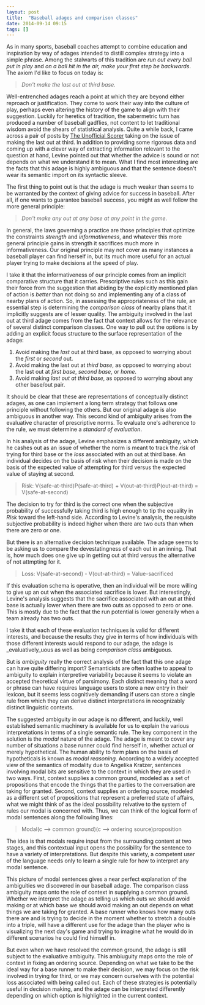 ```yaml
---
layout: post
title:  "Baseball adages and comparison classes"
date: 2014-09-14 09:15
tags: []
---
```


As in many sports, baseball coaches attempt to combine education and inspiration by way of adages intended to distill complex strategy into a simple phrase.  Among the stalwarts of this tradition are _run out every ball put in play_ and _on a ball hit in the air, make your first step be backwards_.  The axiom I'd like to focus on today is:

> _Don't make the last out at third base._

Well-entrenched adages reach a point at which they are beyond either reproach or justification.  They come to work their way into the culture of play, perhaps even altering the history of the game to align with their suggestion.  Luckily for heretics of tradition, the sabermetric turn has produced a number of baseball gadflies, not content to let traditional wisdom avoid the shears of statistical analysis.  Quite a while back, I came across a pair of posts by [The Unofficial Scorer](http://blog.chron.com/unofficialscorer/2009/02/more-on-the-last-out-at-third-base-goodbye-to-a-friend/) taking on the issue of making the last out at third.  In addition to providing some rigorous data and coming up with a clever way of extracting information relevant to the question at hand, Levine pointed out that whether the advice is sound or not depends on what we understand it to mean.  What I find most interesting are the facts that this adage is highly ambiguous and that the sentence doesn't wear its semantic import on its syntactic sleeve.

The first thing to point out is that the adage is much weaker than seems to be warranted by the context of giving advice for success in baseball.  After all, if one wants to guarantee baseball success, you might as well follow the more general principle:

>_Don't make any out at any base at any point in the game._

In general, the laws governing a practice are those principles that optimize the constraints _strength_ and _informativeness_, and whatever this more general principle gains in strength it sacrifices much more in informativeness.  Our original principle may not cover as many instances a baseball player can find herself in, but its much more useful for an actual player trying to make decisions at the speed of play.

I take it that the informativeness of our principle comes from an implicit comparative structure that it carries.  Prescriptive rules such as this gain their force from the suggestion that abiding by the explicitly mentioned plan of action is _better_ than not doing so and implementing any of a class of nearby plans of action.  So, in assessing the appropriateness of the rule, an essential step is determining the _comparison class_ of nearby plans that it implicitly suggests are of lesser quality.  The ambiguity involved in the last out at third adage comes from the fact that context allows for the relevance of several distinct comparison classes.  One way to pull out the options is by adding an explicit focus structure to the surface representation of the adage:

1. Avoid making the *last* out at third base, as opposed to worrying about the *first* or *second* out.
2. Avoid making the last out at *third base*, as opposed to worrying about the last out at *first base*, *second base*, or *home*.
3. Avoid making *last out at third base*, as opposed to worrying about any other base/out pair.

It should be clear that these are representations of conceptually distinct adages, as one can implement a long term strategy that follows one principle without following the others.  But our original adage is also ambiguous in another way.  This second kind of ambiguity arises from the evaluative character of prescriptive norms.  To evaluate one's adherence to the rule, we must determine a _standard of evaluation_.

In his analysis of the adage, Levine emphasizes a different ambiguity, which he cashes out as an issue of whether the norm is meant to track the *risk* of trying for third base or the *loss* associated with an out at third base.  An individual decides on the basis of risk when their decision is made on the basis of the expected value of attempting for third versus the expected value of staying at second.  

> Risk: V(safe-at-third)P(safe-at-third) + V(out-at-third)P(out-at-third) = V(safe-at-second)

The decision to try for third is the correct one when the subjective probability of successfully taking third is high enough to tip the equality in _Risk_ toward the left-hand side.  According to Levine's analysis, the requisite subjective probability is indeed higher when there are two outs than when there are zero or one.

But there is an alternative decision technique available. The adage seems to be asking us to compare the devestatingness of each out in an inning.  That is, how much does one give up in getting out at third versus the alternative of not attmpting for it.

> Loss: V(safe-at-second) - V(out-at-third) = Value-sacrificed

If this evaluation schema is operative, then an individual will be more willing to give up an out when the associated sacrifice is lower.  But interestingly, Levine's analysis suggests that the sacrifice associated with an out at third base is actually lower when there are two outs as opposed to zero or one.  This is mostly due to the fact that the run potential is lower generally when a team already has two outs.

I take it that each of these evaluation techniques is valid for different interests, and because the results they give in terms of how individuals with those different interests would respond to our adage, the adage is _evaluatively_uous as well as being _comparison class_ ambiguous.

But is _ambiguity_ really the correct analysis of the fact that this one adage can have quite differing import?  Semanticists are often loathe to appeal to ambiguity to explain interpretive variability because it seems to violate an accepted theoretical virtue of parsimony.  Each distinct meaning that a word or phrase can have requires language users to store a new entry in their lexicon, but it seems less cognitively demanding if users can store a single rule from which they can derive distinct interpretations in recognizably distinct linguistic contexts.

The suggested ambiguity in our adage is no different, and luckily, well established semantic machinery is available for us to explain the various interpretations in terms of a single semantic rule.  The key component in the solution is the _modal_ nature of the adage.  The adage is meant to cover any number of situations a base runner could find herself in, whether actual or merely hypothetical.  The human ability to form plans on the basis of hypotheticals is known as _modal reasoning_.  According to a widely accepted view of the semantics of modality due to Angelika Kratzer, sentences involving modal bits are sensitive to the context in which they are used in two ways.  First, context supplies a common ground, modeled as a set of propositions that encode the things that the parties to the conversation are taking for granted.  Second, context supplies an ordering source, modeled as a different set of propositions that represent a preferred state of affairs, what we might think of as the ideal possibility relvative to the system of rules our modal is concerned with.  Thus, we can think of the logical form of modal sentences along the following lines:

>Modal(c --> common ground)(c --> ordering source)proposition

The idea is that modals require input from the surrounding content at two stages, and this contextual input opens the possibility for the sentence to have a variety of interpretations.  But despite this variety, a competent user of the language needs only to learn a single rule for how to interpret any modal sentence.

This picture of modal sentences gives a near perfect explanation of the ambiguities we discovered in our baseball adage.  The comparison class ambiguity maps onto the role of context in supplying a common ground.  Whether we interpret the adage as telling us which outs we should avoid making or at which base we should avoid making an out depends on what things we are taking for granted.  A base runner who knows how many outs there are and is trying to decide in the moment whether to stretch a double into a triple, will have a different use for the adage than the player who is visualizing the next day's game and trying to imagine what he would do in different scenarios he could find himself in.

But even when we have resolved the common ground, the adage is still subject to the evaluative ambiguity.  This ambiuguity maps onto the role of context in fixing an ordering source.  Depending on what we take to be the ideal way for a base runner to make their decision, we may focus on the risk involved in trying for third, or we may concern ourselves with the potential loss associated with being called out.  Each of these strategies is potentially useful in decision making, and the adage can be interpreted differently depending on which option is highlighted in the current context.